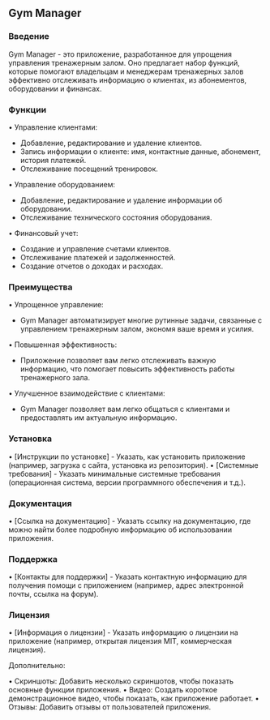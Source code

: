 ## Gym Manager

### Введение

Gym Manager - это приложение, разработанное для упрощения управления тренажерным залом. Оно предлагает набор функций, которые помогают владельцам и менеджерам тренажерных залов эффективно отслеживать информацию о клиентах, из абонементов, оборудовании и финансах.

### Функции

• Управление клиентами:
  * Добавление, редактирование и удаление клиентов.
  * Запись информации о клиенте: имя, контактные данные, абонемент, история платежей.
  * Отслеживание посещений тренировок.

• Управление оборудованием:
  * Добавление, редактирование и удаление информации об оборудовании.
  * Отслеживание технического состояния оборудования.
    
• Финансовый учет:
  * Создание и управление счетами клиентов.
  * Отслеживание платежей и задолженностей.
  * Создание отчетов о доходах и расходах.

### Преимущества

• Упрощенное управление: 
  * Gym Manager автоматизирует многие рутинные задачи, связанные с управлением тренажерным залом, экономя ваше время и усилия.

• Повышенная эффективность: 
  * Приложение позволяет вам легко отслеживать важную информацию, что помогает повысить эффективность работы тренажерного зала.

• Улучшенное взаимодействие с клиентами: 
  * Gym Manager позволяет вам легко общаться с клиентами и предоставлять им актуальную информацию.

### Установка

• [Инструкции по установке] - Указать, как установить приложение (например, загрузка с сайта, установка из репозитория).
• [Системные требования] - Указать минимальные системные требования (операционная система, версии программного обеспечения и т.д.).

### Документация

• [Ссылка на документацию] - Указать ссылку на документацию, где можно найти более подробную информацию об использовании приложения.

### Поддержка

• [Контакты для поддержки] - Указать контактную информацию для получения помощи с приложением (например, адрес электронной почты, ссылка на форум).


### Лицензия

• [Информация о лицензии] - Указать информацию о лицензии на приложение (например, открытая лицензия MIT, коммерческая лицензия).


Дополнительно:

• Скриншоты: Добавить несколько скриншотов, чтобы показать основные функции приложения.
• Видео: Создать короткое демонстрационное видео, чтобы показать, как приложение работает.
• Отзывы: Добавить отзывы от пользователей приложения.







